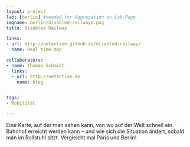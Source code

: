 ```yaml
---
layout: project
lab: [berlin] #needed for Aggregation on Lab-Page
imgname: berlin/disabled-railways.png
title: Disabled Railway

links:
- url: http://netaction.github.io/disabled-railway/
  name: Real time map

collaborators:
- name: Thomas Schmidt
  links:
  - url: http://netaction.de
    name: blog


tags:
- Mobilität

---
```


Eine Karte, auf der man sehen kann, von wo auf der Welt schnell ein
Bahnhof erreicht werden kann – und wie sich die Situation ändert,
sobald man im Rollstuhl sitzt. Vergleicht mal Paris und Berlin!

